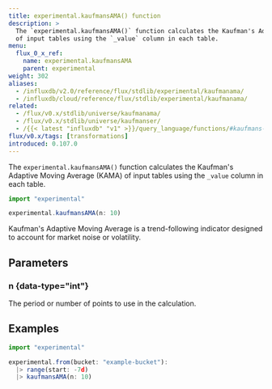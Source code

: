 ```yaml
---
title: experimental.kaufmansAMA() function
description: >
  The `experimental.kaufmansAMA()` function calculates the Kaufman's Adaptive Moving Average (KAMA)
  of input tables using the `_value` column in each table.
menu:
  flux_0_x_ref:
    name: experimental.kaufmansAMA
    parent: experimental
weight: 302
aliases:
  - /influxdb/v2.0/reference/flux/stdlib/experimental/kaufmanama/
  - /influxdb/cloud/reference/flux/stdlib/experimental/kaufmanama/
related:
  - /flux/v0.x/stdlib/universe/kaufmanama/
  - /flux/v0.x/stdlib/universe/kaufmanser/
  - /{{< latest "influxdb" "v1" >}}/query_language/functions/#kaufmans-adaptive-moving-average, InfluxQL KAUFMANS_ADAPTIVE_MOVING_AVERAGE()
flux/v0.x/tags: [transformations]
introduced: 0.107.0
---
```


The `experimental.kaufmansAMA()` function calculates the Kaufman's Adaptive Moving Average (KAMA)
of input tables using the `_value` column in each table.

```js
import "experimental"

experimental.kaufmansAMA(n: 10)
```

Kaufman's Adaptive Moving Average is a trend-following indicator designed to account
for market noise or volatility.

## Parameters

### n {data-type="int"}
The period or number of points to use in the calculation.

## Examples
```js
import "experimental"

experimental.from(bucket: "example-bucket"):
  |> range(start: -7d)
  |> kaufmansAMA(n: 10)
```